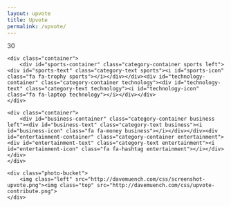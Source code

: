 ```yaml
---
layout: upvote
title: Upvote
permalink: /upvote/
---
```


<body class="display-none">
	
<div class="upvote-outer-container">
	<div class="upvote-container">
		<div class="upvote-icon"></div>
		<div class="upvote-text">30</div>
	</div>
</div>
    	
    	
    	
<div class="container top">
    	<div id="us-container" class="category-container us left selected"><div id="us-text" class="category-text us"><i id="us-icon" class="fa fa-home us"></i></div></div><div id="world-container" class="category-container world"><div id="world-text" class="category-text world"><i id="world-icon" class="fa fa-globe world"></i></div></div>
    </div>
    
    <div class="container">
    	<div id="sports-container" class="category-container sports left"><div id="sports-text" class="category-text sports"><i id="sports-icon" class="fa fa-trophy sports"></i></div></div><div id="technology-container" class="category-container technology"><div id="technology-text" class="category-text technology"><i id="technology-icon" class="fa fa-laptop technology"></i></div></div>
    </div>
    
    <div class="container">
    	<div id="business-container" class="category-container business left"><div id="business-text" class="category-text business"><i id="business-icon" class="fa fa-money business"></i></div></div><div id="entertainment-container" class="category-container entertainment"><div id="entertainment-text" class="category-text entertainment"><i id="entertainment-icon" class="fa fa-hashtag entertainment"></i></div></div>
    </div>
    
    
    
<div class="photo-container">
    	
    <div class="photo-bucket">
		<img class="left" src="http://davemuench.com/css/screenshot-upvote.png"><img class="top" src="http://davemuench.com/css/upvote-contribute.png">
    </div>
    	
</div>

<div class="rendering-container">
	<div id="render-us-icon" class="render-icon"></div>
	<div id="render-world-icon" class="render-icon"></div>
	<div id="render-sports-icon" class="render-icon"></div>
	<div id="render-business-icon" class="render-icon"></div>
	<div id="render-technology-icon" class="render-icon"></div>
	<div id="render-entertainment-icon" class="render-icon"></div>
</div>
    	
<script src="http://davemuench.com/js/jquery-2.0.0.min.js"></script>
<script src="http://davemuench.com/js/fastclick.js"></script>
<script src="http://davemuench.com/js/upvote.js"></script>

<script>
	new Upvote();
</script>

</body>
